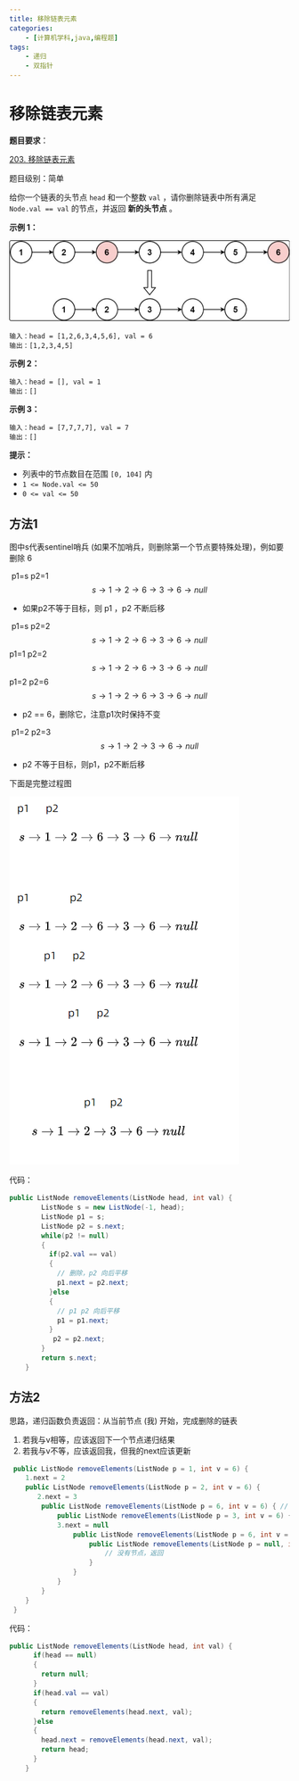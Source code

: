 ```yaml
---
title: 移除链表元素
categories:
    - [计算机学科,java,编程题]
tags:
    - 递归
    - 双指针
---
```


# 移除链表元素

**题目要求**：

[203. 移除链表元素](https://leetcode.cn/problems/remove-linked-list-elements/)

题目级别：简单

给你一个链表的头节点 `head` 和一个整数 `val` ，请你删除链表中所有满足 `Node.val == val` 的节点，并返回 **新的头节点** 。

**示例 1：**

![image-20240101210912324](https://raw.githubusercontent.com/PigPigLetsGo/imeages/master/202401012109369.png)

```
输入：head = [1,2,6,3,4,5,6], val = 6
输出：[1,2,3,4,5]
```

**示例 2：**

```
输入：head = [], val = 1
输出：[]
```

**示例 3：**

```
输入：head = [7,7,7,7], val = 7
输出：[]
```

 

**提示：**

-  列表中的节点数目在范围 `[0, 104]` 内
-  `1 <= Node.val <= 50`
-  `0 <= val <= 50`

## 方法1

图中s代表sentinel哨兵 (如果不加哨兵，则删除第一个节点要特殊处理)，例如要删除 6

​                                                                                  p1=s   p2=1
$$
s \rightarrow 1 \rightarrow 2 \rightarrow 6 \rightarrow 3 \rightarrow 6 \rightarrow null
$$

-  如果p2不等于目标，则 p1 ，p2 不断后移

​                                                                                  p1=s           p2=2
$$
s \rightarrow 1 \rightarrow 2 \rightarrow 6 \rightarrow 3 \rightarrow 6 \rightarrow null
$$
​                                                                                            p1=1 p2=2
$$
s \rightarrow 1 \rightarrow 2 \rightarrow 6 \rightarrow 3 \rightarrow 6 \rightarrow null
$$
​                                                                                                     p1=2 p2=6
$$
s \rightarrow 1 \rightarrow 2 \rightarrow 6 \rightarrow 3 \rightarrow 6 \rightarrow null
$$

-  p2 == 6，删除它，注意p1次时保持不变

​                                                                                                           p1=2 p2=3
$$
s \rightarrow 1 \rightarrow 2 \rightarrow 3 \rightarrow 6 \rightarrow null
$$

-  p2 不等于目标，则p1，p2不断后移

下面是完整过程图

![image-20240102100121823](https://raw.githubusercontent.com/PigPigLetsGo/imeages/master/202401021001931.png)

代码：

```java
public ListNode removeElements(ListNode head, int val) {
        ListNode s = new ListNode(-1, head);
        ListNode p1 = s;
        ListNode p2 = s.next;
        while(p2 != null)
        {
          if(p2.val == val)
          {
            // 删除，p2 向后平移
            p1.next = p2.next;
          }else 
          {
            // p1 p2 向后平移
            p1 = p1.next;
          }
           p2 = p2.next;
        }
        return s.next;
    }
```

## 方法2

思路，递归函数负责返回：从当前节点 (我) 开始，完成删除的链表

1.  若我与v相等，应该返回下一个节点递归结果
2.  若我与v不等，应该返回我，但我的next应该更新

```java
 public ListNode removeElements(ListNode p = 1, int v = 6) {
    1.next = 2
	public ListNode removeElements(ListNode p = 2, int v = 6) {
       2.next = 3
		public ListNode removeElements(ListNode p = 6, int v = 6) { // 6
			public ListNode removeElements(ListNode p = 3, int v = 6) {
            3.next = null
				public ListNode removeElements(ListNode p = 6, int v = 6) { // 6
					public ListNode removeElements(ListNode p = null, int v = 6) {
						// 没有节点，返回
 					}
 				}
 			}
 		}
 	}
 }
```

代码：

```java
public ListNode removeElements(ListNode head, int val) {
      if(head == null)
      {
        return null;
      }
      if(head.val == val)
      {
        return removeElements(head.next, val);
      }else
      {
        head.next = removeElements(head.next, val);
        return head;
      }
    }
```
